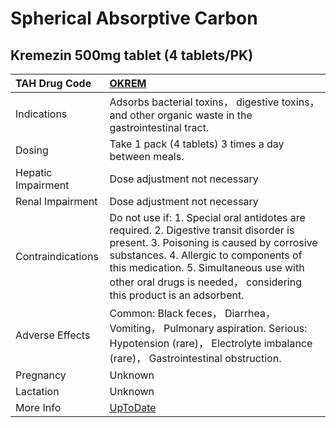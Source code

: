 # Spherical Absorptive Carbon

## Kremezin 500mg tablet (4 tablets/PK)

| TAH Drug Code      | [OKREM](https://www.tahsda.org.tw/drugs/hissearch.php?drug_code=OKREM)                                                                                                                                                                                                                         |
|:-------------------|:-----------------------------------------------------------------------------------------------------------------------------------------------------------------------------------------------------------------------------------------------------------------------------------------------|
| Indications        | Adsorbs bacterial toxins， digestive toxins， and other organic waste in the gastrointestinal tract.                                                                                                                                                                                           |
| Dosing             | Take 1 pack (4 tablets) 3 times a day between meals.                                                                                                                                                                                                                                           |
| Hepatic Impairment | Dose adjustment not necessary                                                                                                                                                                                                                                                                  |
| Renal Impairment   | Dose adjustment not necessary                                                                                                                                                                                                                                                                  |
| Contraindications  | Do not use if: 1. Special oral antidotes are required. 2. Digestive transit disorder is present. 3. Poisoning is caused by corrosive substances. 4. Allergic to components of this medication. 5. Simultaneous use with other oral drugs is needed， considering this product is an adsorbent. |
| Adverse Effects    | Common: Black feces， Diarrhea， Vomiting， Pulmonary aspiration. Serious: Hypotension (rare)， Electrolyte imbalance (rare)， Gastrointestinal obstruction.                                                                                                                                   |
| Pregnancy          | Unknown                                                                                                                                                                                                                                                                                        |
| Lactation          | Unknown                                                                                                                                                                                                                                                                                        |
| More Info          | [UpToDate](https://www.uptodate.com/contents/spherical-absorptive-carbon-drug-information)                                                                                                                                                                                                     |

